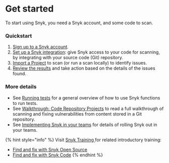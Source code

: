 # Get started

To start using Snyk, you need a Snyk account, and some code to scan.

### Quickstart

1. [Sign up to a Snyk account](quickstart/create-a-snyk-account.md).
2. [Set up a Snyk integration](quickstart/set-up-an-integration.md): give Snyk access to your code for scanning, by integrating with your source code (Git) repository.
3. [Import a Project](quickstart/import-a-project.md) to scan (or run a scan locally) to identify issues.
4. [Review the results](quickstart/view-snyk-scan-results.md) and take action based on the details of the issues found.

### More details

* See [Running tests](quickstart/running-tests.md) for a general overview of how to use Snyk functions to run tests.
* See [Walkthrough: Code Repository Projects](walkthrough-code-repository-projects/) to read a full walkthrough of scanning and fixing vulnerabilities from content stored in a Git repository.
* See [Implementing Snyk in your teams](implementing-snyk-business-and-enterprise-plan-users.md) for details of rolling Snyk out in your teams.

{% hint style="info" %}
Visit [Snyk Training ](https://training.snyk.io/)for related introductory training:

* [Find and fix with Snyk Open Source](https://training.snyk.io/learning-paths/find-and-fix-with-snyk-open-source)
* [Find and fix with Snyk Code](https://training.snyk.io/learning-paths/find-code-path)
{% endhint %}
